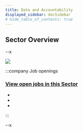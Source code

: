 ```yaml
---
title: Data and Accountability
displayed_sidebar: docSidebar
# hide_table_of_contents: true
---
```


## Sector Overview

--x

![](/../static/img/journalism.jpg)

:::company Job openings
### [View open jobs in this Sector](https://climatebase.org/jobs?l=&q=&sectors=Media+%26+Journalism&p=0&remote=false)

-

-

-

:::



--x